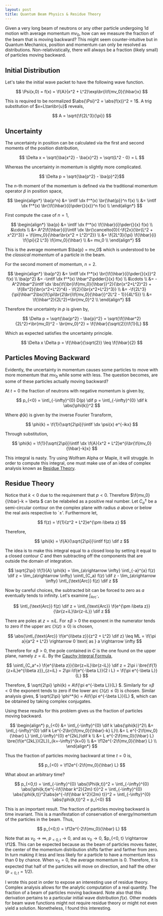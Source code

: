```yaml
---
layout: post
title: Quantum Beam Physics & Residue Theory
---
```


Given a very long beam of neutrons or any other particle undergoing 1d motion with average momentum $mv_0$, how can we measure the fraction of the beam that is moving backward? This might seem counter-intuitive but in Quantum Mechanics, position and momentum can only be resolved as distributions. Non-relativistically, there will always be a fraction (likely small) of particles moving backward.
<!--more-->

## Initial Distribution

Let's take the initial wave packet to have the following wave function.

$$ \Psi(x,0) = f(x) = \f{A}{x^2 + L^2}\exp\br{i\f{mv_0}{\hbar}x} $$

This is required to be normalized $\abs{\Psi}^2 = \abs{f(x)}^2 = 1$. A trig substitution of $x=L\tan\br{u}$ reveals,

$$ A = \sqrt{\f{2L^3}{\pi}} $$

## Uncertainty

The uncertainty in position can be calculated via the first and second moments of the position distribution,

$$ \Delta x = \sqrt{\ba{x^2} - \ba{x}^2} = \sqrt{L^2 - 0} = L $$

Whereas the uncertainty in momentum is slightly more complicated.

$$ \Delta p = \sqrt{\ba{p^2} - \ba{p}^2}$$

The $n$-th moment of the momentum is defined via the traditional momentum operator $\hat{p}$ in position space,

$$
\begin{align*}
\ba{p^n} &= \intlf \dx f^*(x) \br{\hat{p}}^n f(x) \\
&= \intlf \dx f^*(x) \br{\f{\hbar}{i}\pder{}{x}}^n f(x) \\
\end{align*}
$$

First compute the case of $n=1$,

$$
\begin{align*}
\ba{p} &= \intlf \dx f^*(x) \f{\hbar}{i}\pder{}{x} f(x) \\
&\cdots \\
&= A^2\f{\hbar}{i}\intlf \dx \br{\cancelto{0}{-\f{2x}{\br{L^2 + x^2}^3}} + \f{imv_0}{\hbar\br{x^2 + L^2}^2}} \\
&= \f{2L^3}{\pi} \f{\hbar}{i} \f{\pi}{2 L^3} \f{imv_0}{\hbar} \\
&= mv_0 \\
\end{align*}
$$

This is the average momentum $\ba{p} = mv_0$ which is understood to be the *classical momentum* of a particle in the beam.

For the second moment of momentum, $n=2$.

$$
\begin{align*}
\ba{p^2} &= \intlf \dx f^*(x) \br{\f{\hbar}{i}\pder{}{x}}^2 f(x) \\
\ba{p^2} &= -\intlf \dx f^*(x) \hbar^2\pdder{}{x} f(x) \\
&\cdots \\
&= -A^2\hbar^2\intlf \dx \bs{\f{\br{i\f{mv_0}{\hbar}}^2}{\br{x^2+L^2}^2} + \f{8x^2}{\br{x^2+L^2}^4} - \f{2}{\br{x^2+L^2}^3}} \\
&= -\f{2L^3}{\pi}\hbar^2\bs{\f{\pi\br{2\br{i\f{mv_0}{\hbar}}^2L^2 - 1}}{4L^5}} \\
&= \f{\hbar^2}{2L^2}+\br{mv_0}^2 \\
\end{align*}
$$

Therefore the uncertainty in $p$ is given by,

$$ \Delta p = \sqrt{\ba{p^2} - \ba{p}^2} = \sqrt{\f{\hbar^2}{2L^2}+\br{mv_0}^2 - \br{mv_0}^2} = \f{\hbar}{\sqrt{2}}\f{1}{L} $$

Which as expected satisfies the uncertainty principle.

$$ \Delta x \Delta p = \f{\hbar}{\sqrt{2}} \leq \f{\hbar}{2} $$

## Particles Moving Backward

Evidently, the uncertainty in momentum causes some particles to move with more momentum that $mv_0$ while some with less. The question becomes, are some of these particles actually moving backward?

At $t=0$ the fraction of neutrons with negative momentum is given by,

$$ p_{<0} = \intl_{-\infty}^{0} D(p) \dif p = \intl_{-\infty}^{0} \dif k \abs{\phi(k)}^2 $$

Where $\phi(k)$ is given by the inverse Fourier Transform,

$$ \phi(k) = \f{1}{\sqrt{2\pi}}\intlf \dx \psi(x) e^{-ikx} $$

Through substitution,

$$ \phi(k) = \f{1}{\sqrt{2\pi}}\intlf \dx \f{A}{x^2 + L^2}e^{i\br{\f{mv_0}{\hbar}-k}x} $$

This integral is nasty. Try using Wolfram Alpha or Maple, it will struggle. In order to compute this integral, one must make use of an idea of complex analysis known as [Residue Theory](https://en.wikipedia.org/wiki/Residue_theorem).

## Residue Theory

Notice that $k < 0$ due to the requirement that $p < 0$. Therefore $\f{mv_0}{\hbar}-k = \beta $ can be relabeled as a positive real number. Let $C_a^\pm$ be a semi-circular contour on the complex plane with radius $a$ above or below the real axis respective to `$\pm$'. Furthermore let,

$$ f(z) = \f{1}{z^2 + L^2}e^{\pm i\beta z} $$

Therefore,

$$ \phi(k) = \f{A}{\sqrt{2\pi}}\intlf f(z) \dif z $$

The idea is to make this integral equal to a closed loop by setting it equal to a closed contour $C$ and then subtracting off the components that are outside the domain of integration.

$$ \sqrt{2\pi} \f{1}{A} \phi(k) = \lim_{a\rightarrow \infty} \intl_{-a}^{a} f(z) \dif z = \lim_{a\rightarrow \infty} \ointl_{C_a} f(z) \dif z - \lim_{a\rightarrow \infty} \intl_{\text{Arc}} f(z) \dif z $$

Now by careful choices, the subtracted bit can be forced to zero as $a$ eventually tends to infinity. Let's examine $\int_{\text{Arc}}\cdot$,

$$ \intl_{\text{Arc}} f(z) \dif z = \intl_{\text{Arc}} \f{e^{\pm i\beta z}}{\br{z+iL}\br{z-iL}} \dif z $$

There are poles at $z = \pm iL$. For $\pm \beta > 0$ the exponent in the numerator tends to zero if the upper arc ($\Im(z) \geq 0$) is chosen,

$$ \abs{\intl_{\text{Arc}} \f{e^{i\beta z}}{z^2 + L^2} \dif z} \leq ML = \f{\pi a}{a^2 + L^2} \rightarrow 0 \text{ as } a \rightarrow \infty $$

Therefore for $\pm \beta > 0$, the pole contained in $C$ is the one found on the upper plane, namely $z = iL$. By the [Cauchy Integral Formula](http://mathworld.wolfram.com/CauchyIntegralFormula.html),

$$ \ointl_{C_a^+} \f{e^{i\beta z}}{\br{z+iL}\br{z-iL}} \dif z = 2\pi i \bre{\f{1}{z+iL}e^{i\beta z}}_{z=iL} = 2\pi i\f{e^{-\beta L}}{2 i L} = \f{\pi e^{-\beta L}}{L} $$

Therefore, $ \sqrt{2\pi} \phi(k) = A\f{\pi e^{-\beta L}}{L} $. Similarly for $\pm \beta < 0$ the exponent tends to zero if the lower arc ($\Im(z) \leq 0$) is chosen. Similar analysis gives, $ \sqrt{2\pi} \phi^*(k) = A\f{\pi e^{-\beta L}}{L} $, which can be obtained by taking complex conjugates.

Using these results for this problem gives us the fraction of particles moving backward.

$$
\begin{align*}
p_{<0} &= \intl_{-\infty}^{0} \dif k \abs{\phi(k)}^2\\
&= \intl_{-\infty}^{0} \dif k Le^{-2\br{\f{mv_0}{\hbar}-k} L}\\
&= L e^{-2\f{mv_0}{\hbar} L} \intl_{-\infty}^{0} e^{2kL}\dif k \\
&= L e^{-2\f{mv_0}{\hbar} L} \bre{\f{e^{2kL}}{2L}}_{k=-\infty}^{k=0} \\
&= \f12e^{-2\f{mv_0}{\hbar} L} \\
\end{align*}
$$

Thus the fraction of particles moving backward at time $t = 0$ is,

$$ p_{<0} = \f12e^{-2\f{mv_0}{\hbar} L} $$

What about an arbitrary time?

$$ p_{<0,t} = \intl_{-\infty}^{0} \abs{\Phi(k,t)}^2 = \intl_{-\infty}^{0} \abs{\phi(k,t)e^{-i\f{\hbar k^2}{2m} t}}^2 = \intl_{-\infty}^{0} \abs{\phi(k,t)}^2\abs{e^{-i\f{\hbar k^2}{2m} t}}^2 = \intl_{-\infty}^{0} \abs{\phi(k,t)}^2 = p_{<0} $$

This is an important result. The fraction of particles moving backward is time invariant. This is a manifestation of conservation of energy/momentum of the particles in the beam. Thus,

$$ p_{<0,t} = \f12e^{-2\f{mv_0}{\hbar} L} $$

Note that as $v_0 \rightarrow \infty$, $p_{<0, t} \rightarrow 0$, and as $v_0 \rightarrow 0$, $p_{<0, t} \rightarrow \f12$. This can be expected because as the beam of particles moves faster, the center of the momentum distribution shifts farther and farther from zero. In turn making it less and less likely for a particle to have a momentum less than 0 by chance. When $v_0 = 0$, the average momentum is $0$. Therefore, it is expected that half of the particles will move on direction, and half the other ($p_{<0,t} = 1/2$).

I wrote this post in order to expose an interesting use of residue theory. Complex analysis allows for the analytic computation of a real quantity. The fraction of a beam of particles moving backward. Note also that this derivation pertains to a particular initial wave distribution $f(x)$. Other models for beam wave functions might not require residue theory or might not even yield a solution. Nonetheless, I found this interesting.